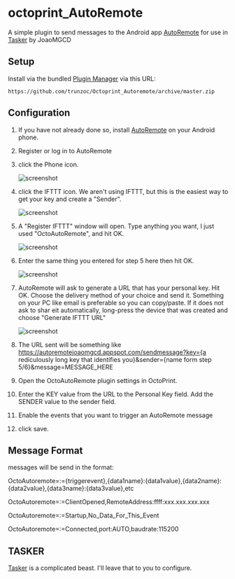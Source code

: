 # octoprint_AutoRemote

A simple plugin to send messages to the Android app [AutoRemote](https://play.google.com/store/apps/details?id=com.joaomgcd.autoremote) for use in [Tasker](https://play.google.com/store/apps/details?id=net.dinglisch.android.taskerm) by JoaoMGCD

## Setup

Install via the bundled [Plugin Manager](https://github.com/foosel/OctoPrint/wiki/Plugin:-Plugin-Manager)
via this URL:

    https://github.com/trunzoc/Octoprint_Autoremote/archive/master.zip

## Configuration
1. If you have not already done so, install [AutoRemote](https://play.google.com/store/apps/details?id=com.joaomgcd.autoremote) on your Android phone.
2. Register or log in to AutoRemote
3. click the Phone icon.

    ![screenshot](https://github.com/trunzoc/Octoprint_AutoRemote/blob/master/octoprint_AutoRemote/Wiki/assets/img/autoremotephoneicon.png)
4. click the IFTTT icon. We aren't using IFTTT, but this is the easiest way to get your key and create a "Sender". 
    
    ![screenshot](https://github.com/trunzoc/Octoprint_AutoRemote/blob/master/octoprint_AutoRemote/Wiki/assets/img/autoremoteifttticon.png)
5. A "Register IFTTT" window will open.  Type anything you want, I just used "OctoAutoRemote", and hit OK.
    
    ![screenshot](https://github.com/trunzoc/Octoprint_AutoRemote/blob/master/octoprint_AutoRemote/Wiki/assets/img/registerifttticon.png)
6. Enter the same thing you entered for step 5 here then hit OK.
    
    ![screenshot](https://github.com/trunzoc/Octoprint_AutoRemote/blob/master/octoprint_AutoRemote/Wiki/assets/img/devicename.png)
7. AutoRemote will ask to generate a URL that has your personal key. Hit OK. Choose the delivery method of your choice and send it. Something on your PC like email is preferable so you can copy/paste. If it does not ask to shar eit automatically, long-press the device that was created and choose "Generate IFTTT URL"
    
    ![screenshot](https://github.com/trunzoc/Octoprint_AutoRemote/blob/master/octoprint_AutoRemote/Wiki/assets/img/generateurl.png)
8. The URL sent will be something like https://autoremotejoaomgcd.appspot.com/sendmessage?key={a rediculously long key that identifies you}&sender={name form step 5/6}&message=MESSAGE_HERE    
9. Open the OctoAutoRemote plugin settings in OctoPrint. 
10. Enter the KEY value from the URL to the Personal Key field.  Add the SENDER value to the sender field.
11. Enable the events that you want to trigger an AutoRemote message
12. click save.

## Message Format

messages will be send in the format:

OctoAutoremote=:={triggerevent},{data1name}:{data1value},{data2name}:{data2value},{data3name}:{data3value},etc

OctoAutoremote=:=ClientOpened,RemoteAddress:ffff:xxx.xxx.xxx.xxx

OctoAutoremote=:=Startup,No_Data_For_This_Event

OctoAutoremote=:=Connected,port:AUTO,baudrate:115200

## TASKER

[Tasker](https://play.google.com/store/apps/details?id=net.dinglisch.android.taskerm) is a complicated beast.  I'll leave that to you to configure.

